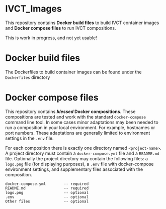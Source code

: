 # IVCT_Images
This repository contains **Docker build files** to build IVCT container images and **Docker compose files** to run IVCT compositions.

This is work in progress, and not yet usable!

# Docker build files

The Dockerfiles to build container images can be found under the ``Dockerfiles`` directory

# Docker compose files

This repository contains ***blessed* Docker compositions**. These compositions are tested and work with the standard `docker-compose` command line tool. In some cases minor adaptations may been needed to run a composition in your local environment. For example, hostnames or port numbers. These adaptations are generally limited to environment settings in the `.env` file.

For each composition there is exactly one directory named `<project-name>`. A project directory must contain a `docker-compose.yml` file and a `README.md` file. Optionally the project directory may contain the following files: a `logo.png` file (for displaying purposes), a `.env` file with docker-compose environment settings, and supplementary files associated with the composition.

```
docker-compose.yml        -- required
README.md                 -- required
logo.png                  -- optional
.env                      -- optional
Other files               -- optional
```

